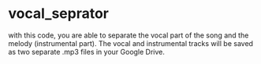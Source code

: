 # vocal_seprator
with this code, you are able to separate the vocal part of the song and the melody (instrumental part).
The vocal and instrumental tracks will be saved as two separate .mp3 files in your Google Drive.
